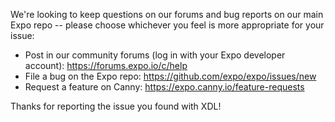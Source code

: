 We're looking to keep questions on our forums and bug reports on our main Expo repo -- please choose whichever you feel is more appropriate for your issue:

* Post in our community forums (log in with your Expo developer account): https://forums.expo.io/c/help
* File a bug on the Expo repo: https://github.com/expo/expo/issues/new
* Request a feature on Canny: https://expo.canny.io/feature-requests

Thanks for reporting the issue you found with XDL!
